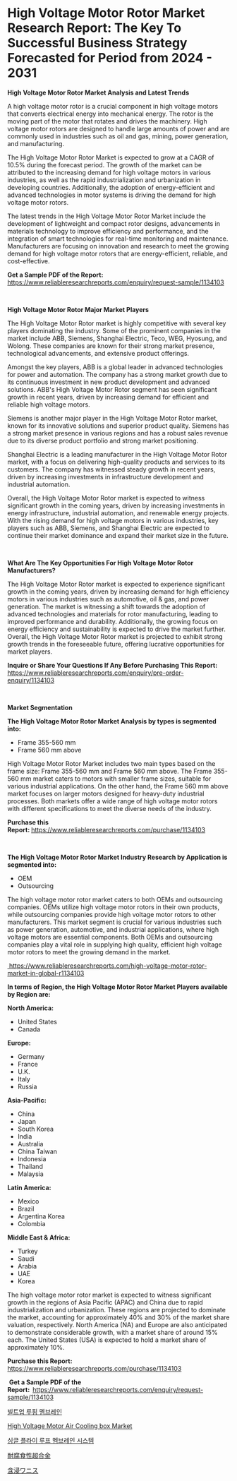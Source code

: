 <p><h1>High Voltage Motor Rotor Market Research Report: The Key To Successful Business Strategy Forecasted for Period from 2024 - 2031</h1></p><p><strong>High Voltage Motor Rotor Market Analysis and Latest Trends</strong></p>
<p><p>A high voltage motor rotor is a crucial component in high voltage motors that converts electrical energy into mechanical energy. The rotor is the moving part of the motor that rotates and drives the machinery. High voltage motor rotors are designed to handle large amounts of power and are commonly used in industries such as oil and gas, mining, power generation, and manufacturing.</p><p>The High Voltage Motor Rotor Market is expected to grow at a CAGR of 10.5% during the forecast period. The growth of the market can be attributed to the increasing demand for high voltage motors in various industries, as well as the rapid industrialization and urbanization in developing countries. Additionally, the adoption of energy-efficient and advanced technologies in motor systems is driving the demand for high voltage motor rotors.</p><p>The latest trends in the High Voltage Motor Rotor Market include the development of lightweight and compact rotor designs, advancements in materials technology to improve efficiency and performance, and the integration of smart technologies for real-time monitoring and maintenance. Manufacturers are focusing on innovation and research to meet the growing demand for high voltage motor rotors that are energy-efficient, reliable, and cost-effective.</p></p>
<p><strong>Get a Sample PDF of the Report:&nbsp;</strong> <a href="https://www.reliableresearchreports.com/enquiry/request-sample/1134103">https://www.reliableresearchreports.com/enquiry/request-sample/1134103</a></p>
<p>&nbsp;</p>
<p><strong>High Voltage Motor Rotor Major Market Players</strong></p>
<p><p>The High Voltage Motor Rotor market is highly competitive with several key players dominating the industry. Some of the prominent companies in the market include ABB, Siemens, Shanghai Electric, Teco, WEG, Hyosung, and Wolong. These companies are known for their strong market presence, technological advancements, and extensive product offerings.</p><p>Amongst the key players, ABB is a global leader in advanced technologies for power and automation. The company has a strong market growth due to its continuous investment in new product development and advanced solutions. ABB's High Voltage Motor Rotor segment has seen significant growth in recent years, driven by increasing demand for efficient and reliable high voltage motors.</p><p>Siemens is another major player in the High Voltage Motor Rotor market, known for its innovative solutions and superior product quality. Siemens has a strong market presence in various regions and has a robust sales revenue due to its diverse product portfolio and strong market positioning.</p><p>Shanghai Electric is a leading manufacturer in the High Voltage Motor Rotor market, with a focus on delivering high-quality products and services to its customers. The company has witnessed steady growth in recent years, driven by increasing investments in infrastructure development and industrial automation.</p><p>Overall, the High Voltage Motor Rotor market is expected to witness significant growth in the coming years, driven by increasing investments in energy infrastructure, industrial automation, and renewable energy projects. With the rising demand for high voltage motors in various industries, key players such as ABB, Siemens, and Shanghai Electric are expected to continue their market dominance and expand their market size in the future.</p></p>
<p>&nbsp;</p>
<p><strong>What Are The Key Opportunities For High Voltage Motor Rotor Manufacturers?</strong></p>
<p><p>The High Voltage Motor Rotor market is expected to experience significant growth in the coming years, driven by increasing demand for high efficiency motors in various industries such as automotive, oil & gas, and power generation. The market is witnessing a shift towards the adoption of advanced technologies and materials for rotor manufacturing, leading to improved performance and durability. Additionally, the growing focus on energy efficiency and sustainability is expected to drive the market further. Overall, the High Voltage Motor Rotor market is projected to exhibit strong growth trends in the foreseeable future, offering lucrative opportunities for market players.</p></p>
<p><strong>Inquire or Share Your Questions If Any Before Purchasing This Report:</strong> <a href="https://www.reliableresearchreports.com/enquiry/pre-order-enquiry/1134103">https://www.reliableresearchreports.com/enquiry/pre-order-enquiry/1134103</a></p>
<p>&nbsp;</p>
<p><strong>Market Segmentation</strong></p>
<p><strong>The High Voltage Motor Rotor Market Analysis by types is segmented into:</strong></p>
<p><ul><li>Frame 355-560 mm</li><li>Frame 560 mm above</li></ul></p>
<p><p>High Voltage Motor Rotor Market includes two main types based on the frame size: Frame 355-560 mm and Frame 560 mm above. The Frame 355-560 mm market caters to motors with smaller frame sizes, suitable for various industrial applications. On the other hand, the Frame 560 mm above market focuses on larger motors designed for heavy-duty industrial processes. Both markets offer a wide range of high voltage motor rotors with different specifications to meet the diverse needs of the industry.</p></p>
<p><strong>Purchase this Report:&nbsp;</strong><a href="https://www.reliableresearchreports.com/purchase/1134103">https://www.reliableresearchreports.com/purchase/1134103</a></p>
<p>&nbsp;</p>
<p><strong>The High Voltage Motor Rotor Market Industry Research by Application is segmented into:</strong></p>
<p><ul><li>OEM</li><li>Outsourcing</li></ul></p>
<p><p>The high voltage motor rotor market caters to both OEMs and outsourcing companies. OEMs utilize high voltage motor rotors in their own products, while outsourcing companies provide high voltage motor rotors to other manufacturers. This market segment is crucial for various industries such as power generation, automotive, and industrial applications, where high voltage motors are essential components. Both OEMs and outsourcing companies play a vital role in supplying high quality, efficient high voltage motor rotors to meet the growing demand in the market.</p></p>
<p><a href="https://www.reliableresearchreports.com/high-voltage-motor-rotor-market-in-global-r1134103">&nbsp;https://www.reliableresearchreports.com/high-voltage-motor-rotor-market-in-global-r1134103</a></p>
<p><strong>In terms of Region, the High Voltage Motor Rotor Market Players available by Region are:</strong></p>
<p>
    <p> <strong> North America: </strong>
        <ul>
            <li>United States</li>
            <li>Canada</li>
        </ul>
        </p> 
    <p> <strong> Europe: </strong>
        <ul>
            <li>Germany</li>
            <li>France</li>
            <li>U.K.</li>
            <li>Italy</li>
            <li>Russia</li>
        </ul>
        </p> 
    <p> <strong> Asia-Pacific: </strong>
        <ul>
            <li>China</li>
            <li>Japan</li>
            <li>South Korea</li>
            <li>India</li>
            <li>Australia</li>
            <li>China Taiwan</li>
            <li>Indonesia</li>
            <li>Thailand</li>
            <li>Malaysia</li>
        </ul>
        </p> 
    <p> <strong> Latin America: </strong>
        <ul>
            <li>Mexico</li>
            <li>Brazil</li>
            <li>Argentina Korea</li>
            <li>Colombia</li>
        </ul>
        </p> 
    <p> <strong> Middle East & Africa: </strong>
        <ul>
            <li>Turkey</li>
            <li>Saudi</li>
            <li>Arabia</li>
            <li>UAE</li>
            <li>Korea</li>
        </ul>
    </p>
    </p>
<p><p>The high voltage motor rotor market is expected to witness significant growth in the regions of Asia Pacific (APAC) and China due to rapid industrialization and urbanization. These regions are projected to dominate the market, accounting for approximately 40% and 30% of the market share valuation, respectively. North America (NA) and Europe are also anticipated to demonstrate considerable growth, with a market share of around 15% each. The United States (USA) is expected to hold a market share of approximately 10%.</p></p>
<p><strong>Purchase this Report: </strong><a href="https://www.reliableresearchreports.com/purchase/1134103">https://www.reliableresearchreports.com/purchase/1134103</a></p>
<p>&nbsp;<strong>Get a Sample PDF of the Report:&nbsp;&nbsp;</strong><a href="https://www.reliableresearchreports.com/enquiry/request-sample/1134103">https://www.reliableresearchreports.com/enquiry/request-sample/1134103</a></p>
<p><strong></strong></p>
<p><p><a href="https://github.com/ConstantinVon/Market-Research-Report-List-1/blob/main/108769697498.md">빌트업 루핑 멤브레인</a></p><p><a href="https://github.com/HenrietteMills1/Market-Research-Report-List-1/blob/main/high-voltage-motor-air-cooling-box-market.md">High Voltage Motor Air Cooling box Market</a></p><p><a href="https://github.com/fatmarawatan39/Market-Research-Report-List-1/blob/main/960938297499.md">싱글 플라이 루프 멤브레인 시스템</a></p><p><a href="https://github.com/lily-u-genius/Market-Research-Report-List-1/blob/main/7842880103952.md">耐腐食性超合金</a></p><p><a href="https://github.com/DemarcusKuhlman/Market-Research-Report-List-1/blob/main/3260521103954.md">含浸ワニス</a></p></p>